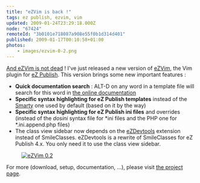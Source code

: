 ```yaml
---
title: "eZVim is back !"
tags: ez publish, ezvim, vim
updated: 2009-01-24T23:29:18.000Z
node: "67424"
remoteId: "3b0101e718087a908e55f0b1d314d401"
published: 2009-01-17T00:10:58+01:00
photos:
    - images/ezvim-0-2.png
---
```


[And eZVim is not dead](/post/ezvim-le-plugin-vim-pour-ez-publish) ! I've just released a new version of [eZVim](http://projects.ez.no/ezvim), the Vim plugin for [eZ Publish](/tag/ez-publish). This version brings some new important features :

* **Quick documentation search** : ALT-D on any word in a template file will search for this word in [the online documentation](http://ez.no/doc)
* **Specific syntax highlighting for eZ Publish templates** instead of the [Smarty](http://www.smarty.net/) one used by default (based on it by the way)
* **Specific syntax highlighting for eZ Publish ini files** and overrides (instead of the *dosini* syntax file for *ini files and the PHP one for *.ini.append.php files)
* The class view sidebar now depends on the [eZDevtools](http://svn.projects.ez.no/ezvim/trunk/ezdevtools/) extension instead of SmileClasses. eZDevtools is a rewrite of SmileClasses for eZ Publish 4.x. You only need it to use the class view sidebar.
<figure class="object-center"><a href="/images/ezvim-0-2.png"><img loading="lazy" src="/images/660x/ezvim-0-2.png" alt="eZVim 0.2">
</a></figure>


For more (download, setup, documentation, ...), please visit [the project page](http://projects.ez.no/ezvim).

